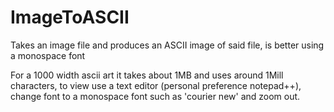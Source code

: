 # ImageToASCII
Takes an image file and produces an ASCII image of said file, is better using a monospace font

For a 1000 width ascii art it takes about 1MB and uses around 1Mill characters, 
to view use a text editor (personal preference notepad++), change font to a monospace font such as 'courier new' and zoom out. 
